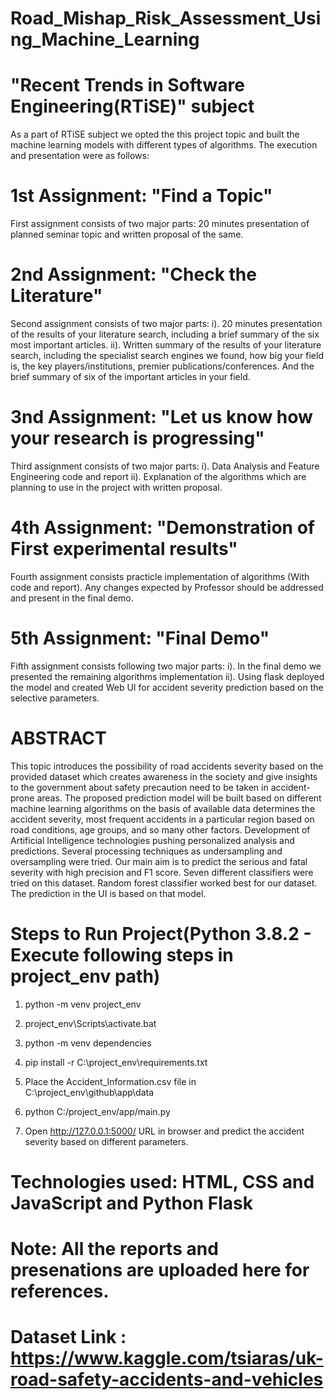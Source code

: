 # Road_Mishap_Risk_Assessment_Using_Machine_Learning

# "Recent Trends in Software Engineering(RTiSE)" subject
As a part of RTiSE subject we opted the this project topic and built the machine learning models with different types of algorithms.
The execution and presentation were as follows:

# 1st Assignment: "Find a Topic"
First assignment consists of two major parts: 20 minutes presentation of planned seminar topic and written proposal of the same.

# 2nd Assignment: "Check the Literature"
Second assignment consists of two major parts:
i). 20 minutes presentation of the results of your literature search, including a brief summary of the six most important articles.
ii). Written summary of the results of your literature search, including the specialist search engines we found, how big your field is, 
     the key players/institutions, premier publications/conferences.  And the brief summary of six of the important articles in your field.

# 3nd Assignment: "Let us know how your research is progressing"
Third assignment consists of two major parts:
i). Data Analysis and Feature Engineering code and report
ii). Explanation of the algorithms which are planning to use in the project with written proposal.

# 4th Assignment: "Demonstration of First experimental results"
Fourth assignment consists practicle implementation of algorithms (With code and report).
Any changes expected by Professor should be addressed and present in the final demo.

# 5th Assignment: "Final Demo"
Fifth assignment consists following two major parts:
i). In the final demo we presented the remaining algorithms implementation 
ii). Using flask deployed the model and created Web UI for accident severity prediction based on the selective parameters.

# ABSTRACT
This topic introduces the possibility of road accidents severity based on the provided dataset which creates awareness in the society and give insights to the government about safety precaution need to be taken in accident-prone areas. The proposed prediction model will be built based on different machine learning algorithms on the basis of available data determines the accident severity, most frequent accidents in a particular region based on road conditions, age groups, and so many other factors. Development of Artificial Intelligence technologies pushing personalized analysis and predictions. Several processing techniques as undersampling and oversampling were tried. Our main aim is to predict the serious and fatal severity with high precision and F1 score. Seven different classifiers were tried on this dataset. Random forest classifier worked best for our dataset. The prediction in the UI is based on that model.

# Steps to Run Project(Python 3.8.2 - Execute following steps in project_env path)

1. python -m venv project_env

2. project_env\Scripts\activate.bat

3. python -m venv dependencies

4. pip install -r C:\project_env\requirements.txt

5. Place the Accident_Information.csv file in C:\project_env\github\app\data

6. python C:/project_env/app/main.py

7. Open http://127.0.0.1:5000/ URL in browser and predict the accident severity based on different parameters.

# Technologies used: HTML, CSS and JavaScript and Python Flask

# Note: All the reports and presenations are uploaded here for references.

# Dataset Link : https://www.kaggle.com/tsiaras/uk-road-safety-accidents-and-vehicles

